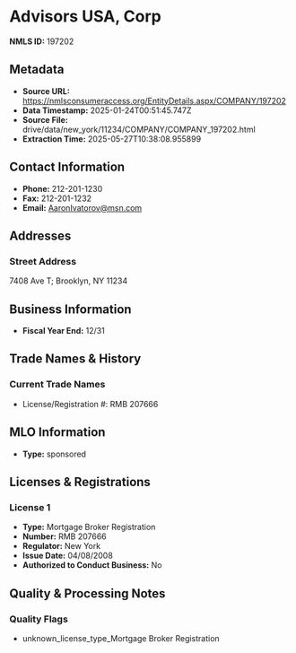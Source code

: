 # Advisors USA, Corp

**NMLS ID:** 197202

## Metadata
- **Source URL:** https://nmlsconsumeraccess.org/EntityDetails.aspx/COMPANY/197202
- **Data Timestamp:** 2025-01-24T00:51:45.747Z
- **Source File:** drive/data/new_york/11234/COMPANY/COMPANY_197202.html
- **Extraction Time:** 2025-05-27T10:38:08.955899

## Contact Information
- **Phone:** 212-201-1230
- **Fax:** 212-201-1232
- **Email:** AaronIvatorov@msn.com

## Addresses
### Street Address
7408 Ave T; Brooklyn, NY 11234

## Business Information
- **Fiscal Year End:** 12/31

## Trade Names & History
### Current Trade Names
- License/Registration #: RMB 207666

## MLO Information
- **Type:** sponsored

## Licenses & Registrations

### License 1
- **Type:** Mortgage Broker Registration
- **Number:** RMB 207666
- **Regulator:** New York
- **Issue Date:** 04/08/2008
- **Authorized to Conduct Business:** No

## Quality & Processing Notes
### Quality Flags
- unknown_license_type_Mortgage Broker Registration
